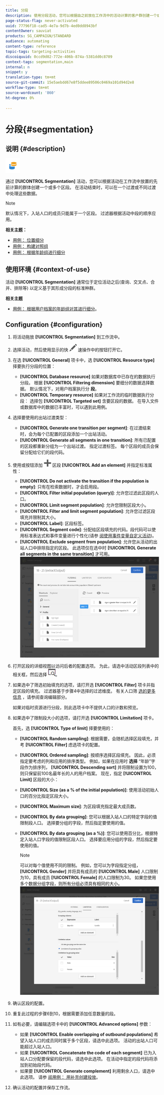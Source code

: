```yaml
---
title: 分段
description: 使用分段活动，您可以根据由之前放在工作流中的活动计算的客户群创建一个或多个区段。
page-status-flag: never-activated
uuid: 77796f18-cad5-4e7a-9d7b-4ed0dd8943bf
contentOwner: sauviat
products: SG_CAMPAIGN/STANDARD
audience: automating
content-type: reference
topic-tags: targeting-activities
discoiquuid: 0ccd9d02-772e-406b-874a-5381dd0c8709
context-tags: segmentation,main
internal: n
snippet: y
translation-type: tm+mt
source-git-commit: 15e5aebdd67e8f5ddee89506c0469a101d94d2e8
workflow-type: tm+mt
source-wordcount: '860'
ht-degree: 0%

---
```



# 分段{#segmentation}

## 说明 {#description}

![](assets/segmentation.png)

通过 **[!UICONTROL Segmentation]** 活动，您可以根据活动在工作流中放置的先前计算的群体创建一个或多个区段。 在活动结束时，可以在一个过渡或不同过渡中处理这些数据。

>[!NOTE]
>
>默认情况下，入站人口的成员只能属于一个区段。 过滤器根据活动中段的顺序应用。

**相关主题：**
* [用例： 位置细分](../../automating/using/workflow-segmentation-location.md)
* [用例： 构建对照组](../../automating/using/workflow-control-group.md)
* [用例： 根据年龄组进行细分](../../automating/using/segmentation-age-groups.md)

## 使用环境 {#context-of-use}

活动 **[!UICONTROL Segmentation]** 通常位于定位活动之后(查询、交叉点、合并、排除等) 以定义基于其形成分段的标准种群。

**相关主题**

* [用例： 根据用户档案的年龄组对其进行细分](../../automating/using/segmentation-age-groups.md)。

## Configuration {#configuration}

1. 将活动拖放 **[!UICONTROL Segmentation]** 到工作流中。
1. 选择活动，然后使用显示的快 ![](assets/edit_darkgrey-24px.png) 速操作中的按钮打开它。
1. 在选 **[!UICONTROL General]** 项卡中，选 **[!UICONTROL Resource type]** 择要执行分段的位置：

   * **[!UICONTROL Database resource]** 如果对数据库中已存在的数据执行分段。 根据 **[!UICONTROL Filtering dimension]** 要细分的数据选择数据。 默认情况下，对用户档案执行分 **段**。
   * **[!UICONTROL Temporary resource]** 如果对工作流的临时数据执行分段： 选择包 **[!UICONTROL Targeted set]** 含要区段的数据。 在导入文件或数据库中的数据已丰富时，可以遇到此用例。

1. 选择要使用的出站过渡类型：

   * **[!UICONTROL Generate one transition per segment]**: 在过渡结束时，会为每个已配置的区段添加一个出站活动。
   * **[!UICONTROL Generate all segments in one transition]**: 所有已配置的区段都重新分组为一个出站过渡。 指定过渡标签。 每个区段的成员会保留分配给它们的段代码。

1. 使用或按钮添加 ![](assets/add_darkgrey-24px.png) 区段 **[!UICONTROL Add an element]** 并指定标准属性：

   * **[!UICONTROL Do not activate the transition if the population is empty]**: 只有在检索数据时，才会启用段。
   * **[!UICONTROL Filter initial population (query)]**: 允许您过滤此区段的人口。
   * **[!UICONTROL Limit segment population]**: 允许您限制区段大小。
   * **[!UICONTROL Filter and limit segment population]**: 允许您过滤区段填充并限制其大小。
   * **[!UICONTROL Label]**: 区段标签。
   * **[!UICONTROL Segment code]**: 分配给区段填充的代码。段代码可以使用标准表达式和事件变量进行个性化(请参 [阅使用事件变量自定义活动](../../automating/using/calling-a-workflow-with-external-parameters.md#customizing-activities-with-events-variables))。
   * **[!UICONTROL Exclude segment from population]**: 允许您从活动的出站人口中排除指定的区段。 此选项仅在选中时 **[!UICONTROL Generate all segments in the same transition]** 才可用。
   ![](assets/wkf_segment_new_segment.png)

1. 打开区段的详细视图以访问后者的配置选项。 为此，请选中活动区段列表中的相关框，然后选择 ![](assets/wkf_segment_parameters_24px.png)。
1. 如果选中了筛选初始填充的选项，请打开选 **[!UICONTROL Filter]** 项卡并指定区段的填充。 过滤器基于步骤4中选择的过滤维度。 有关人口筛 [选的更多信息](../../automating/using/editing-queries.md) ，请参阅查询编辑部分。

   如果对临时资源进行分段，则此选项卡中不提供人口的计数和预览。

1. 如果选中了限制段大小的选项，请打开选 **[!UICONTROL Limitation]** 项卡。

   首先，选 **[!UICONTROL Type of limit]** 择要使用的：

   * **[!UICONTROL Random sampling]**: 根据需要，会随机选择区段填充，并考 **[!UICONTROL Filter]** 虑选项卡的配置。
   * **[!UICONTROL Ordered sampling]**: 按顺序选择区段填充。 因此，必须指定要考虑的列和应用的排序类型。 例如，如果在应用时 **选择** “年龄”字段作为排序列， **[!UICONTROL Descending sort]** 并将限制设置为100，则只保留前100名最年长的人的用户档案。
   现在，指定 **[!UICONTROL Limit]** 区段的大小：

   * **[!UICONTROL Size (as a % of the initial population)]**: 使用活动初始人口的百分比指定区段大小。
   * **[!UICONTROL Maximum size]**: 为区段填充指定最大成员数。
   * **[!UICONTROL By data grouping]**: 您可以根据入站人口的特定字段的值限制段人口。 选择要分组的字段，然后指定要使用的值。
   * **[!UICONTROL By data grouping (as a %)]**: 您可以使用百分比，根据特定入站人口字段的值限制区段人口。 选择要应用分组的字段，然后指定要使用的值。

      >[!NOTE]
      >
      >可以对每个值使用不同的限制。 例如，您可以为字段指定分组， **[!UICONTROL Gender]** 并将具有成员的 **[!UICONTROL Male]** 人口限制为10，具有成员 **[!UICONTROL Female]** 的人口限制为30。 如果您使用多个数据分组字段，则所有分组必须具有相同的大小。
   ![](assets/wkf_segment_limit_by_grouping.png)

1. 确认区段的配置。
1. 重复此过程的步骤6到10，根据需要添加任意数量的段。
1. 如有必要，请编辑选项卡中的 **[!UICONTROL Advanced options]** 参数：

   * 如果 **[!UICONTROL Enable overlapping of outbound populations]** 希望入站人口的成员同时属于多个区段，请选中此选项。 活动的出站人口可能超过入站人口。
   * 如果 **[!UICONTROL Concatenate the code of each segment]** 已为入站人口分配要保留的段代码，请选中此选项。 在活动中指定的段代码将添加到初始段代码。
   * 如果要 **[!UICONTROL Generate complement]** 利用剩余人口，请选中此选项。 请参 [阅用例： 用补充创建投放](../../automating/using/workflow-created-query-with-complement.md)。

1. 确认活动的配置并保存工作流。
